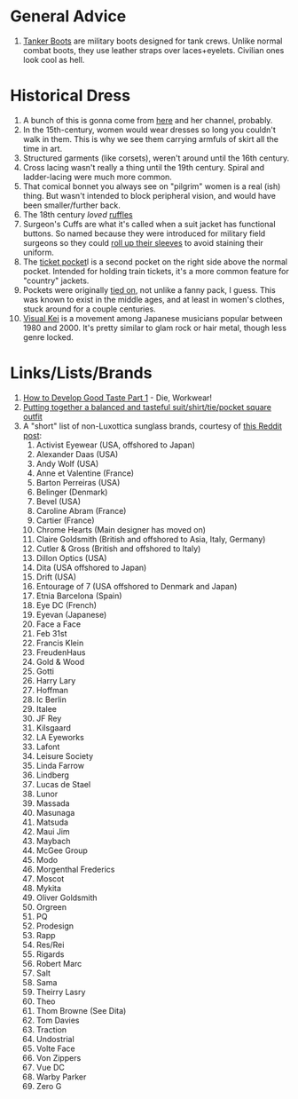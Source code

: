 # General Advice
1. [Tanker Boots](https://en.wikipedia.org/wiki/Tanker_boot) are military boots designed for tank crews. Unlike normal combat boots, they use leather straps over laces+eyelets. Civilian ones look cool as hell.


# Historical Dress
1. A bunch of this is gonna come from [here](https://www.youtube.com/watch?v=vAoaksK9mZM) and her channel, probably.
1. In the 15th-century, women would wear dresses so long you couldn't walk in them. This is why we see them carrying armfuls of skirt all the time in art.
1. Structured garments (like corsets), weren't around until the 16th century.
1. Cross lacing wasn't really a thing until the 19th century. Spiral and ladder-lacing were much more common.
1. That comical bonnet you always see on "pilgrim" women is a real (ish) thing. But wasn't intended to block peripheral vision, and would have been smaller/further back.
1. The 18th century *loved* [ruffles](https://youtu.be/vAoaksK9mZM?t=786)
1. Surgeon's Cuffs are what it's called when a suit jacket has functional buttons. So named because they were introduced for military field surgeons so they could [roll up their sleeves](https://bespokeedge.com/blog/what-are-surgeon-cuffs) to avoid staining their uniform.
1. The [ticket pocket](https://garrisonbespoke.com/ticket-pocket-need-one-jacket)l is a second pocket on the right side above the normal pocket. Intended for holding train tickets, it's a more common feature for "country" jackets.
1. Pockets were originally [tied on](https://www.youtube.com/watch?v=uaRoWPEUTI4), not unlike a fanny pack, I guess. This was known to exist in the middle ages, and at least in women's clothes, stuck around for a couple centuries.
1. [Visual Kei](https://en.wikipedia.org/wiki/Visual_kei) is a movement among Japanese musicians popular between 1980 and 2000. It's pretty similar to glam rock or hair metal, though less genre locked.

# Links/Lists/Brands
1. [How to Develop Good Taste Part 1](https://dieworkwear.com/2022/08/26/how-to-develop-good-taste-pt-1/) - Die, Workwear!
1. [Putting together a balanced and tasteful suit/shirt/tie/pocket square outfit](https://www.reddit.com/r/malefashionadvice/comments/18th1d/putting_together_a_balanced_and_tasteful/)
1. A "short" list of non-Luxottica sunglass brands, courtesy of [this Reddit post](https://www.reddit.com/r/malefashionadvice/comments/5yyrhw/comment/deu63eh/):
    1. Activist Eyewear (USA, offshored to Japan)
    1. Alexander Daas (USA)
    1. Andy Wolf (USA)
    1. Anne et Valentine (France)
    1. Barton Perreiras (USA)
    1. Belinger (Denmark)
    1. Bevel (USA)
    1. Caroline Abram (France)
    1. Cartier (France)
    1. Chrome Hearts (Main designer has moved on)
    1. Claire Goldsmith (British and offshored to Asia, Italy, Germany)
    1. Cutler & Gross (British and offshored to Italy)
    1. Dillon Optics (USA)
    1. Dita (USA offshored to Japan)
    1. Drift (USA)
    1. Entourage of 7 (USA offshored to Denmark and Japan)
    1. Etnia Barcelona (Spain)
    1. Eye DC (French)
    1. Eyevan (Japanese)
    1. Face a Face
    1. Feb 31st
    1. Francis Klein
    1. FreudenHaus
    1. Gold & Wood
    1. Gotti
    1. Harry Lary
    1. Hoffman
    1. Ic Berlin
    1. Italee
    1. JF Rey
    1. Kilsgaard
    1. LA Eyeworks
    1. Lafont
    1. Leisure Society
    1. Linda Farrow
    1. Lindberg
    1. Lucas de Stael
    1. Lunor
    1. Massada
    1. Masunaga
    1. Matsuda
    1. Maui Jim
    1. Maybach
    1. McGee Group
    1. Modo
    1. Morgenthal Frederics
    1. Moscot
    1. Mykita
    1. Oliver Goldsmith
    1. Orgreen
    1. PQ
    1. Prodesign
    1. Rapp
    1. Res/Rei
    1. Rigards
    1. Robert Marc
    1. Salt
    1. Sama
    1. Theirry Lasry
    1. Theo
    1. Thom Browne (See Dita)
    1. Tom Davies
    1. Traction
    1. Undostrial
    1. Volte Face
    1. Von Zippers
    1. Vue DC
    1. Warby Parker
    1. Zero G
